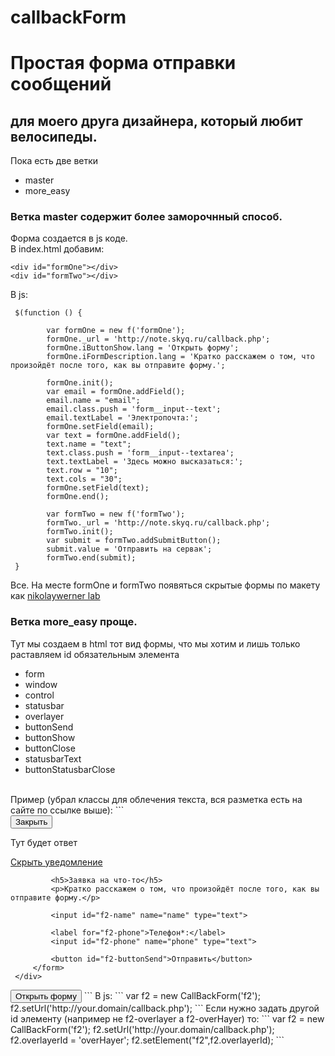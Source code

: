 # callbackForm
# Простая форма отправки сообщений 
## для моего друга дизайнера, который любит велосипеды.

Пока есть две ветки
  + master
  + more_easy

### Ветка master содержит более заморочнный способ.<br/> 
Форма создается в js коде.<br/>
В index.html добавим:
```
<div id="formOne"></div>
<div id="formTwo"></div>
```
В js:
```
 $(function () {

        var formOne = new f('formOne');
        formOne._url = 'http://note.skyq.ru/callback.php';
        formOne.iButtonShow.lang = 'Открыть форму';
        formOne.iFormDescription.lang = 'Кратко расскажем о том, что произойдёт после того, как вы отправите форму.';

        formOne.init();
        var email = formOne.addField();
        email.name = "email";
        email.class.push = 'form__input--text';
        email.textLabel = 'Электропочта:';
        formOne.setField(email);
        var text = formOne.addField();
        text.name = "text";
        text.class.push = 'form__input--textarea';
        text.textLabel = 'Здесь можно высказаться:';
        text.row = "10";
        text.cols = "30";
        formOne.setField(text);
        formOne.end();

        var formTwo = new f('formTwo');
        formTwo._url = 'http://note.skyq.ru/callback.php';
        formTwo.init();
        var submit = formTwo.addSubmitButton();
        submit.value = 'Отправить на сервак';
        formTwo.end(submit);
 }
```
Все. На месте formOne и formTwo появяться скрытые формы по макету как 
[nikolaywerner lab](http://nikolaywerner.ru/entry/prostaya-forma-obratnoy-svyazi)

### Ветка more_easy проще. <br/>
Тут мы создаем в html тот вид формы, что мы хотим и лишь только раставляем id обязательным элемента
 + form
 + window
 + control
 + statusbar
 + overlayer
 + buttonSend
 + buttonShow
 + buttonClose
 + statusbarText
 + buttonStatusbarClose<br/> 
 <br/> 
 Пример (убрал классы для облечения текста, вся разметка есть на сайте по ссылке выше):
 ```
 <div id="f2-overlayer"></div>
 <div id="f2-window">
     <button id="f2-buttonClose">Закрыть</button>
     <div>
         <form id="f2-form">
             <div id="f2-statusbar">
                 <div>
                     <p id="f2-statusbarText">Тут будет ответ</p>
                     <a id="f2-buttonStatusbarClose" href="javascript:void(0)">Скрыть уведомление</a>
                 </div>
             </div>
 
             <h5>Заявка на что-то</h5>
             <p>Кратко расскажем о том, что произойдёт после того, как вы отправите форму.</p>
 
             <input id="f2-name" name="name" type="text">
 
             <label for="f2-phone">Телефон*:</label>
             <input id="f2-phone" name="phone" type="text">
 
             <button id="f2-buttonSend">Отправить</button>
         </form>
     </div>
 </div>
 <button id="f2-buttonShow">Открыть форму</button>
 ```
 В js:
```
var f2 = new CallBackForm('f2');
f2.setUrl('http://your.domain/callback.php');
```
Если нужно задать другой id элементу (например не f2-overlayer а f2-overHayer) то:
```
var f2 = new CallBackForm('f2');
f2.setUrl('http://your.domain/callback.php');
f2.overlayerId = 'overHayer';
f2.setElement("f2",f2.overlayerId);
```
 




